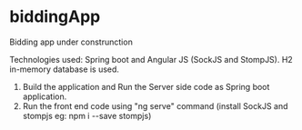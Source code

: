# biddingApp
Bidding app under construnction

Technologies used:
Spring boot and Angular JS (SockJS and StompJS). H2 in-memory database is used.

1. Build the application and Run the Server side code as Spring boot application.
2. Run the front end code using "ng serve" command (install SockJS and stompjs eg: npm i --save stompjs)
